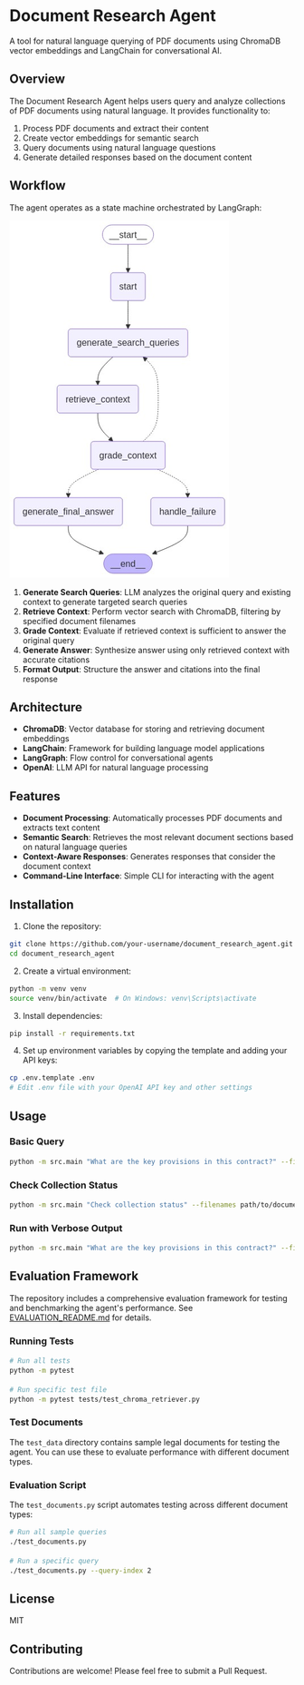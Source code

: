 # Document Research Agent

A tool for natural language querying of PDF documents using ChromaDB vector embeddings and LangChain for conversational AI.

## Overview

The Document Research Agent helps users query and analyze collections of PDF documents using natural language. It provides functionality to:

1. Process PDF documents and extract their content
2. Create vector embeddings for semantic search
3. Query documents using natural language questions
4. Generate detailed responses based on the document content

## Workflow

The agent operates as a state machine orchestrated by LangGraph:

![Document Research Agent Workflow](diagrams/workflow.png)

1. **Generate Search Queries**: LLM analyzes the original query and existing context to generate targeted search queries
2. **Retrieve Context**: Perform vector search with ChromaDB, filtering by specified document filenames
3. **Grade Context**: Evaluate if retrieved context is sufficient to answer the original query
4. **Generate Answer**: Synthesize answer using only retrieved context with accurate citations
5. **Format Output**: Structure the answer and citations into the final response

## Architecture

- **ChromaDB**: Vector database for storing and retrieving document embeddings
- **LangChain**: Framework for building language model applications
- **LangGraph**: Flow control for conversational agents
- **OpenAI**: LLM API for natural language processing

## Features

- **Document Processing**: Automatically processes PDF documents and extracts text content
- **Semantic Search**: Retrieves the most relevant document sections based on natural language queries
- **Context-Aware Responses**: Generates responses that consider the document context
- **Command-Line Interface**: Simple CLI for interacting with the agent

## Installation

1. Clone the repository:
```bash
git clone https://github.com/your-username/document_research_agent.git
cd document_research_agent
```

2. Create a virtual environment:
```bash
python -m venv venv
source venv/bin/activate  # On Windows: venv\Scripts\activate
```

3. Install dependencies:
```bash
pip install -r requirements.txt
```

4. Set up environment variables by copying the template and adding your API keys:
```bash
cp .env.template .env
# Edit .env file with your OpenAI API key and other settings
```

## Usage

### Basic Query

```bash
python -m src.main "What are the key provisions in this contract?" --filenames path/to/document.pdf
```

### Check Collection Status

```bash
python -m src.main "Check collection status" --filenames path/to/document.pdf --check-collection
```

### Run with Verbose Output

```bash
python -m src.main "What are the key provisions in this contract?" --filenames path/to/document.pdf --verbose
```

## Evaluation Framework

The repository includes a comprehensive evaluation framework for testing and benchmarking the agent's performance. See [EVALUATION_README.md](EVALUATION_README.md) for details.

### Running Tests

```bash
# Run all tests
python -m pytest

# Run specific test file
python -m pytest tests/test_chroma_retriever.py
```

### Test Documents

The `test_data` directory contains sample legal documents for testing the agent. You can use these to evaluate performance with different document types.

### Evaluation Script

The `test_documents.py` script automates testing across different document types:

```bash
# Run all sample queries
./test_documents.py

# Run a specific query
./test_documents.py --query-index 2
```

## License

MIT

## Contributing

Contributions are welcome! Please feel free to submit a Pull Request. 
